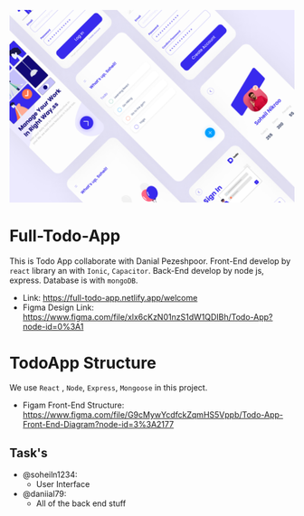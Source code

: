 ![Todo App Design Shot](https://github.com/soheilnikroo/Full-Todo-App/blob/master/TodoApp-Preview.png)

# Full-Todo-App
This is Todo App collaborate with Danial Pezeshpoor. Front-End develop by `react` library an with `Ionic`, `Capacitor`. Back-End develop by node js, express. Database is with `mongoDB`.

- Link: https://full-todo-app.netlify.app/welcome
- Figma Design Link: https://www.figma.com/file/xlx6cKzN01nzS1dW1QDIBh/Todo-App?node-id=0%3A1

# TodoApp Structure

We use  `React` , `Node`, `Express`, `Mongoose` in this project.

- Figam Front-End Structure: https://www.figma.com/file/G9cMywYcdfckZqmHS5Vppb/Todo-App-Front-End-Diagram?node-id=3%3A2177


## Task's

- @soheiln1234:
  - User Interface
- @daniial79:
  - All of the back end stuff
